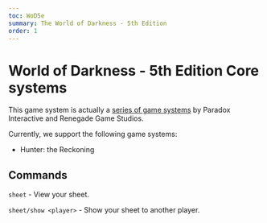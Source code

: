 ```yaml
---
toc: WoD5e
summary: The World of Darkness - 5th Edition
order: 1
---
```

# World of Darkness - 5th Edition Core systems

This game system is actually a [series of game systems](https://www.paradoxinteractive.com/games/world-of-darkness/products/tabletop-roleplaying) by Paradox Interactive and Renegade Game Studios.

Currently, we support the following game systems:
- Hunter: the Reckoning

## Commands
`sheet` - View your sheet.

`sheet/show <player>` - Show your sheet to another player.